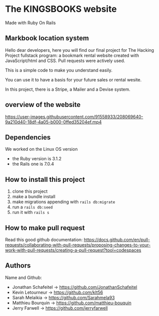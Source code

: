 
# The KINGSBOOKS website

Made with Ruby On Rails

##  Markbook location system

Hello dear developers, here you will find our final project for The Hacking Project fullstack program: a bookmark rental website created with JavaScript/html and CSS. Pull requests were actively used.

This is a simple code to make you understand easily. 

You can use it to have a basis for your future sales or rental wesite.

In this project, there is a Stripe, a Mailer and a Devise system.

## overview of the website

https://user-images.githubusercontent.com/91558933/208069640-9a210d40-18df-4a05-b000-0ffed35204ef.mp4

## Dependencies

We worked on the Linux OS version 

- the Ruby version is 3.1.2
- the Rails one is 7.0.4 

## How to install this project
1. clone this project
2. make a bundle install
3. make migrations appending with ```rails db:migrate```
4. run a ```rails db:seed```
5. run it with ```rails s```

## How to make pull request

Read this good github documentation:
https://docs.github.com/en/pull-requests/collaborating-with-pull-requests/proposing-changes-to-your-work-with-pull-requests/creating-a-pull-request?tool=codespaces


## Authors
Name and Github:

- Jonathan Schafeitel -> https://github.com/JonathanSchafeitel     
- Kevin Letourneur -> https://github.com/klt56
- Sarah Melaikia -> https://github.com/Sarahmela93
- Matthieu Bourquin -> https://github.com/matthieu-bouquin
- Jerry Farwell -> https://github.com/jerryfarwell
